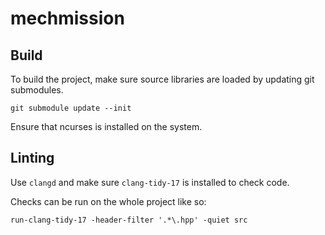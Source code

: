 # mechmission

## Build

To build the project, make sure source libraries are loaded by updating git
submodules.

```
git submodule update --init
```

Ensure that ncurses is installed on the system.

## Linting

Use `clangd` and make sure `clang-tidy-17` is installed to check code.

Checks can be run on the whole project like so:

```
run-clang-tidy-17 -header-filter '.*\.hpp' -quiet src
```
